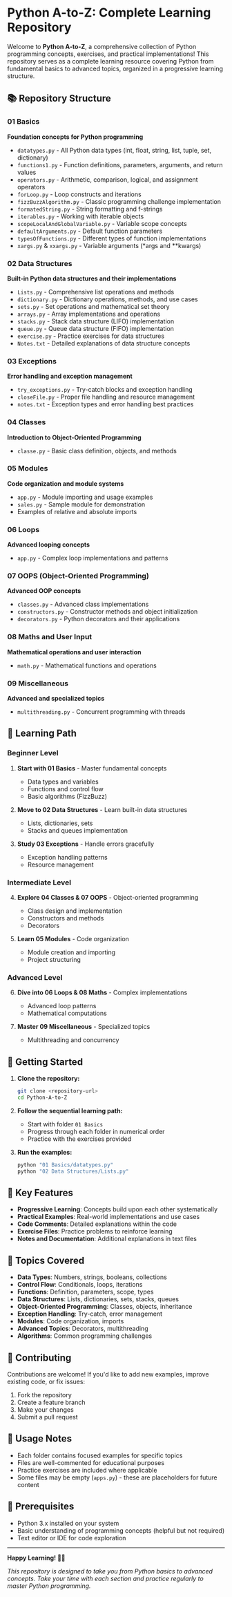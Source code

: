 # Python A-to-Z: Complete Learning Repository

Welcome to **Python A-to-Z**, a comprehensive collection of Python programming concepts, exercises, and practical implementations! This repository serves as a complete learning resource covering Python from fundamental basics to advanced topics, organized in a progressive learning structure.

## 📚 Repository Structure

### 01 Basics
**Foundation concepts for Python programming**
- `datatypes.py` - All Python data types (int, float, string, list, tuple, set, dictionary)
- `functions1.py` - Function definitions, parameters, arguments, and return values
- `operators.py` - Arithmetic, comparison, logical, and assignment operators
- `forLoop.py` - Loop constructs and iterations
- `fizzBuzzAlgorithm.py` - Classic programming challenge implementation
- `formatedString.py` - String formatting and f-strings
- `iterables.py` - Working with iterable objects
- `scopeLocalAndGlobalVariable.py` - Variable scope concepts
- `defaultArguments.py` - Default function parameters
- `typesOfFunctions.py` - Different types of function implementations
- `xargs.py` & `xxargs.py` - Variable arguments (*args and **kwargs)

### 02 Data Structures
**Built-in Python data structures and their implementations**
- `Lists.py` - Comprehensive list operations and methods
- `dictionary.py` - Dictionary operations, methods, and use cases
- `sets.py` - Set operations and mathematical set theory
- `arrays.py` - Array implementations and operations
- `stacks.py` - Stack data structure (LIFO) implementation
- `queue.py` - Queue data structure (FIFO) implementation
- `exercise.py` - Practice exercises for data structures
- `Notes.txt` - Detailed explanations of data structure concepts

### 03 Exceptions
**Error handling and exception management**
- `try_exceptions.py` - Try-catch blocks and exception handling
- `closeFile.py` - Proper file handling and resource management
- `notes.txt` - Exception types and error handling best practices

### 04 Classes
**Introduction to Object-Oriented Programming**
- `classe.py` - Basic class definition, objects, and methods

### 05 Modules
**Code organization and module systems**
- `app.py` - Module importing and usage examples
- `sales.py` - Sample module for demonstration
- Examples of relative and absolute imports

### 06 Loops
**Advanced looping concepts**
- `app.py` - Complex loop implementations and patterns

### 07 OOPS (Object-Oriented Programming)
**Advanced OOP concepts**
- `classes.py` - Advanced class implementations
- `constructors.py` - Constructor methods and object initialization
- `decorators.py` - Python decorators and their applications

### 08 Maths and User Input
**Mathematical operations and user interaction**
- `math.py` - Mathematical functions and operations

### 09 Miscellaneous
**Advanced and specialized topics**
- `multithreading.py` - Concurrent programming with threads

## 🎯 Learning Path

### Beginner Level
1. **Start with 01 Basics** - Master fundamental concepts
   - Data types and variables
   - Functions and control flow
   - Basic algorithms (FizzBuzz)

2. **Move to 02 Data Structures** - Learn built-in data structures
   - Lists, dictionaries, sets
   - Stacks and queues implementation

3. **Study 03 Exceptions** - Handle errors gracefully
   - Exception handling patterns
   - Resource management

### Intermediate Level
4. **Explore 04 Classes & 07 OOPS** - Object-oriented programming
   - Class design and implementation
   - Constructors and methods
   - Decorators

5. **Learn 05 Modules** - Code organization
   - Module creation and importing
   - Project structuring

### Advanced Level
6. **Dive into 06 Loops & 08 Maths** - Complex implementations
   - Advanced loop patterns
   - Mathematical computations

7. **Master 09 Miscellaneous** - Specialized topics
   - Multithreading and concurrency

## 🚀 Getting Started

1. **Clone the repository:**
   ```bash
   git clone <repository-url>
   cd Python-A-to-Z
   ```

2. **Follow the sequential learning path:**
   - Start with folder `01 Basics`
   - Progress through each folder in numerical order
   - Practice with the exercises provided

3. **Run the examples:**
   ```bash
   python "01 Basics/datatypes.py"
   python "02 Data Structures/Lists.py"
   ```

## 📖 Key Features

- **Progressive Learning**: Concepts build upon each other systematically
- **Practical Examples**: Real-world implementations and use cases
- **Code Comments**: Detailed explanations within the code
- **Exercise Files**: Practice problems to reinforce learning
- **Notes and Documentation**: Additional explanations in text files

## 🎯 Topics Covered

- **Data Types**: Numbers, strings, booleans, collections
- **Control Flow**: Conditionals, loops, iterations
- **Functions**: Definition, parameters, scope, types
- **Data Structures**: Lists, dictionaries, sets, stacks, queues
- **Object-Oriented Programming**: Classes, objects, inheritance
- **Exception Handling**: Try-catch, error management
- **Modules**: Code organization, imports
- **Advanced Topics**: Decorators, multithreading
- **Algorithms**: Common programming challenges

## 🤝 Contributing

Contributions are welcome! If you'd like to add new examples, improve existing code, or fix issues:

1. Fork the repository
2. Create a feature branch
3. Make your changes
4. Submit a pull request

## 📝 Usage Notes

- Each folder contains focused examples for specific topics
- Files are well-commented for educational purposes
- Practice exercises are included where applicable
- Some files may be empty (`apps.py`) - these are placeholders for future content

## 🐍 Prerequisites

- Python 3.x installed on your system
- Basic understanding of programming concepts (helpful but not required)
- Text editor or IDE for code exploration

---

**Happy Learning! 🐍✨**

*This repository is designed to take you from Python basics to advanced concepts. Take your time with each section and practice regularly to master Python programming.*
